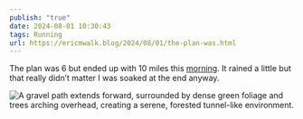```yaml
---
publish: "true"
date: 2024-08-01 10:30:43
tags: Running
url: https://ericmwalk.blog/2024/08/01/the-plan-was.html
---
```


The plan was 6 but ended up with 10 miles this [morning](https://www.strava.com/activities/12035760820). It rained a little but that really didn’t matter I was soaked at the end anyway.

![A gravel path extends forward, surrounded by dense green foliage and trees arching overhead, creating a serene, forested tunnel-like environment.](https://ericmwalk.blog/uploads/2024/img-1168.jpeg)